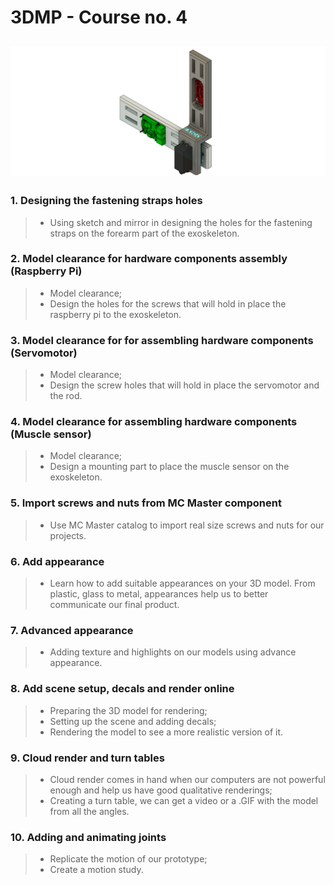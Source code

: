 # 3DMP - Course no. 4
![](https://github.com/Burdun/3DMP/blob/main/Courses/Course%234/Orthesis.png)
---------------------------------------------------------------------------------------------------
### 1. Designing the fastening straps holes
> - Using sketch and mirror in designing the holes for the fastening straps on the forearm part of the exoskeleton.
### 2. Model clearance for hardware components assembly (Raspberry Pi)
> - Model clearance;
> - Design the holes for the screws that will hold in place the raspberry pi to the exoskeleton.
### 3. Model clearance for for assembling hardware components (Servomotor)
> - Model clearance;
> - Design the screw holes that will hold in place the servomotor and the rod.
### 4. Model clearance for assembling hardware components (Muscle sensor)
> - Model clearance;
> - Design a mounting part to place the muscle sensor on the exoskeleton.
### 5. Import screws and nuts from MC Master component
> - Use MC Master catalog to import real size screws and nuts for our projects.
### 6. Add appearance
> - Learn how to add suitable appearances on your 3D model. From plastic, glass to metal, appearances help us to better communicate our final product.
### 7. Advanced appearance
> - Adding texture and highlights on our models using advance appearance.
### 8. Add scene setup, decals and render online
> - Preparing the 3D model for rendering;
> - Setting up the scene and adding decals;
> - Rendering the model to see a more realistic version of it.
### 9. Cloud render and turn tables
> - Cloud render comes in hand when our computers are not powerful enough and help us have good qualitative renderings;
> - Creating a turn table, we can get a video or a .GIF with the model from all the angles.
### 10. Adding and animating joints
> - Replicate the motion of our prototype;
> - Create a motion study.
